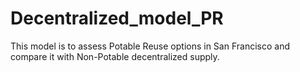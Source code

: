 # Decentralized_model_PR

This model is to assess Potable Reuse options in San Francisco and compare it with Non-Potable decentralized supply.
